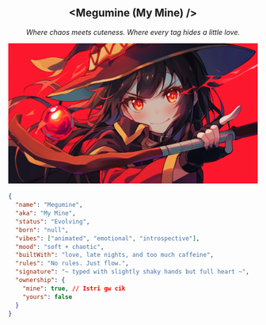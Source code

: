 <div align="center">

## &lt;Megumine (My Mine) /&gt;

_Where chaos meets cuteness. Where every tag hides a little love._

</div>

![Megumine Preview](public/images/bg/megumin-bg.webp)

```json
{
  "name": "Megumine",
  "aka": "My Mine",
  "status": "Evolving",
  "born": "null",
  "vibes": ["animated", "emotional", "introspective"],
  "mood": "soft + chaotic",
  "builtWith": "love, late nights, and too much caffeine",
  "rules": "No rules. Just flow.",
  "signature": "~ typed with slightly shaky hands but full heart ~",
  "ownership": {
    "mine": true, // Istri gw cik
    "yours": false
  }
}
```
